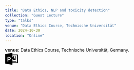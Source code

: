 ```yaml
---
title: "Data Ethics, NLP and toxicity detection"
collection: "Guest Lecture"
type: "talks"
venue: "Data Ethics Course, Technische Universität"
date: 2024-10-30
location: "Online"
---
```

<b>venue:</b> Data Ethics Course, Technische Universität, Germany.<br>
<a href="/files/talks/2024/Data Ethics, NLP and toxicity detection_Data_ethics_guest_lecture.pdf"><img src="/images/ppt_symbol.png" alt="Link to PPT" style="width:42px;height:42px;"></a>&nbsp;&nbsp;
